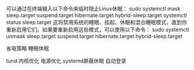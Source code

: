 可以通过在终端输入以下命令来临时阻止Linux休眠：
sudo systemctl mask sleep.target suspend.target hibernate.target hybrid-sleep.target
 systemctl status sleep.target
这将禁用系统的睡眠、挂起、休眠和混合睡眠模式，直到你重新启用它们。如果要重新启用这些模式，可以使用以下命令：
sudo systemctl unmask sleep.target suspend.target hibernate.target hybrid-sleep.target


  省电策略
  睡眠休眠

tund 内核优化
电源优化
systemd屏蔽休眠
自动登录